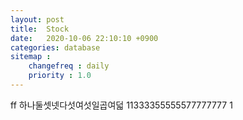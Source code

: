 ```yaml
---
layout: post
title:  Stock
date:   2020-10-06 22:10:10 +0900
categories: database
sitemap :
    changefreq : daily
    priority : 1.0
---
```





















ff
하나둘셋넷다섯여섯일곱여덟
11333355555577777777
1